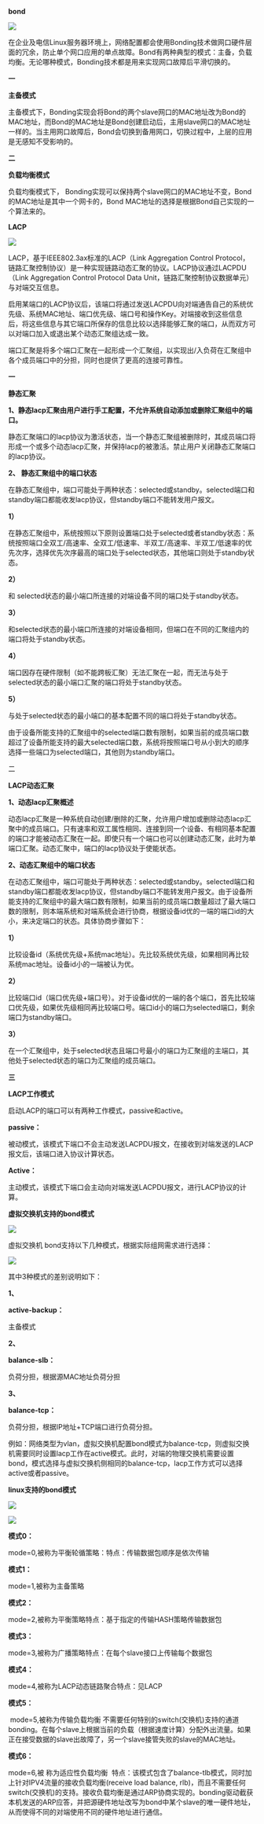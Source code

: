 **bond**

![](https://mmbiz.qpic.cn/mmbiz_png/THOMb1XdkLNt70b8Nia80KNUvAzLkYKJx1iaSC5ZECplnPFJzOfYhVvI8nRcXfThebPR9KoMRxnMtPzj4tF4coTA/640?wx_fmt=png&tp=webp&wxfrom=5&wx_lazy=1&wx_co=1)

在企业及电信Linux服务器环境上，网络配置都会使用Bonding技术做网口硬件层面的冗余，防止单个网口应用的单点故障。Bond有两种典型的模式：主备，负载均衡。无论哪种模式，Bonding技术都是用来实现网口故障后平滑切换的。

  


**一**

**主备模式**

  


主备模式下，Bonding实现会将Bond的两个slave网口的MAC地址改为Bond的MAC地址，而Bond的MAC地址是Bond创建启动后，主用slave网口的MAC地址一样的。当主用网口故障后，Bond会切换到备用网口，切换过程中，上层的应用是无感知不受影响的。

  


**二**

**负载均衡模式**

  


负载均衡模式下， Bonding实现可以保持两个slave网口的MAC地址不变，Bond的MAC地址是其中一个网卡的，Bond MAC地址的选择是根据Bond自己实现的一个算法来的。

  


**LACP**

![](https://mmbiz.qpic.cn/mmbiz_png/THOMb1XdkLNt70b8Nia80KNUvAzLkYKJx1iaSC5ZECplnPFJzOfYhVvI8nRcXfThebPR9KoMRxnMtPzj4tF4coTA/640?wx_fmt=png&tp=webp&wxfrom=5&wx_lazy=1&wx_co=1)

LACP，基于IEEE802.3ax标准的LACP（Link Aggregation Control Protocol，链路汇聚控制协议）是一种实现链路动态汇聚的协议。LACP协议通过LACPDU（Link Aggregation Control Protocol Data Unit，链路汇聚控制协议数据单元）与对端交互信息。

  


启用某端口的LACP协议后，该端口将通过发送LACPDU向对端通告自己的系统优先级、系统MAC地址、端口优先级、端口号和操作Key。对端接收到这些信息后，将这些信息与其它端口所保存的信息比较以选择能够汇聚的端口，从而双方可以对端口加入或退出某个动态汇聚组达成一致。

  


端口汇聚是将多个端口汇聚在一起形成一个汇聚组，以实现出/入负荷在汇聚组中各个成员端口中的分担，同时也提供了更高的连接可靠性。

  


**一**

**静态汇聚**

  


**1、静态lacp汇聚由用户进行手工配置，不允许系统自动添加或删除汇聚组中的端口。**

  


静态汇聚端口的lacp协议为激活状态，当一个静态汇聚组被删除时，其成员端口将形成一个或多个动态lacp汇聚，并保持lacp的被激活。禁止用户关闭静态汇聚端口的lacp协议。

  


**2、 静态汇聚组中的端口状态**

  


在静态汇聚组中，端口可能处于两种状态：selected或standby。selected端口和standby端口都能收发lacp协议，但standby端口不能转发用户报文。

  


**1）**

在静态汇聚组中，系统按照以下原则设置端口处于selected或者standby状态：系统按照端口全双工/高速率、全双工/低速率、半双工/高速率、半双工/低速率的优先次序，选择优先次序最高的端口处于selected状态，其他端口则处于standby状态。

**2）**

和 selected状态的最小端口所连接的对端设备不同的端口处于standby状态。

**3）**

和selected状态的最小端口所连接的对端设备相同，但端口在不同的汇聚组内的端口将处于standby状态。

  


**4）**

端口因存在硬件限制（如不能跨板汇聚）无法汇聚在一起，而无法与处于selected状态的最小端口汇聚的端口将处于standby状态。

  


**5）**

与处于selected状态的最小端口的基本配置不同的端口将处于standby状态。

  


由于设备所能支持的汇聚组中的selected端口数有限制，如果当前的成员端口数超过了设备所能支持的最大selected端口数，系统将按照端口号从小到大的顺序选择一些端口为selected端口，其他则为standby端口。

  


二

**LACP动态汇聚**

  


**1、动态lacp汇聚概述**

  


动态lacp汇聚是一种系统自动创建/删除的汇聚，允许用户增加或删除动态lacp汇聚中的成员端口。只有速率和双工属性相同、连接到同一个设备、有相同基本配置的端口才能被动态汇聚在一起。即使只有一个端口也可以创建动态汇聚，此时为单端口汇聚。动态汇聚中，端口的lacp协议处于使能状态。

  


**2、动态汇聚组中的端口状态**

  


在动态汇聚组中，端口可能处于两种状态：selected或standby。selected端口和standby端口都能收发lacp协议，但standby端口不能转发用户报文。由于设备所能支持的汇聚组中的最大端口数有限制，如果当前的成员端口数量超过了最大端口数的限制，则本端系统和对端系统会进行协商，根据设备id优的一端的端口id的大小，来决定端口的状态。具体协商步骤如下：

  


**1）**

比较设备id（系统优先级+系统mac地址）。先比较系统优先级，如果相同再比较系统mac地址。设备id小的一端被认为优。

  


**2）**

比较端口id（端口优先级+端口号）。对于设备id优的一端的各个端口，首先比较端口优先级，如果优先级相同再比较端口号。端口id小的端口为selected端口，剩余端口为standby端口。

  


**3）**

在一个汇聚组中，处于selected状态且端口号最小的端口为汇聚组的主端口，其他处于selected状态的端口为汇聚组的成员端口。

  


**三**

**LACP工作模式**

启动LACP的端口可以有两种工作模式，passive和active。

  


**passive：**

被动模式，该模式下端口不会主动发送LACPDU报文，在接收到对端发送的LACP报文后，该端口进入协议计算状态。

  


**Active：**

主动模式，该模式下端口会主动向对端发送LACPDU报文，进行LACP协议的计算。

  


**虚拟交换机支持的bond模式**

![](https://mmbiz.qpic.cn/mmbiz_png/THOMb1XdkLNt70b8Nia80KNUvAzLkYKJxfmtYt3tst6JtibdeMKfxwJykwHRgcD02RYglgeorkfCVDQlzqodTUmA/640?wx_fmt=png&tp=webp&wxfrom=5&wx_lazy=1&wx_co=1)

虚拟交换机 bond支持以下几种模式，根据实际组网需求进行选择：

  


![](https://mmbiz.qpic.cn/mmbiz_jpg/THOMb1XdkLNt70b8Nia80KNUvAzLkYKJxgPrLJmVd3XdxzBdl9WCpR1cgNFwNeekLDoibAvbQI9eFtY8DibrUBG0w/640?wx_fmt=jpeg&tp=webp&wxfrom=5&wx_lazy=1&wx_co=1)

  


其中3种模式的差别说明如下：

  


**1、**

**active-backup：**

主备模式

  


**2、**

**balance-slb：**

负荷分担，根据源MAC地址负荷分担

  


**3、**

**balance-tcp：**

负荷分担，根据IP地址+TCP端口进行负荷分担。

  


例如：网络类型为vlan，虚拟交换机配置bond模式为balance-tcp，则虚拟交换机需要同时设置lacp工作在active模式。此时，对端的物理交换机需要设置bond，模式选择与虚拟交换机侧相同的balance-tcp，lacp工作方式可以选择active或者passive。

  


**linux支持的bond模式**

![](https://mmbiz.qpic.cn/mmbiz_png/THOMb1XdkLNt70b8Nia80KNUvAzLkYKJxfmtYt3tst6JtibdeMKfxwJykwHRgcD02RYglgeorkfCVDQlzqodTUmA/640?wx_fmt=png&tp=webp&wxfrom=5&wx_lazy=1&wx_co=1)

![](https://mmbiz.qpic.cn/mmbiz_jpg/THOMb1XdkLNt70b8Nia80KNUvAzLkYKJxgZChyn5XL7kib0vqrEBSkvVCWoPppY9ByHiaSpQEhbbkDGRKZ6cl2MzA/640?wx_fmt=jpeg&tp=webp&wxfrom=5&wx_lazy=1&wx_co=1)

  


  


**模式0：**

mode=0,被称为平衡轮循策略：特点：传输数据包顺序是依次传输

  


**模式1：**

mode=1,被称为主备策略

  


**模式2：**

mode=2,被称为平衡策略特点：基于指定的传输HASH策略传输数据包

  


**模式3：**

mode=3,被称为广播策略特点：在每个slave接口上传输每个数据包

  


**模式4：**

mode=4,被称为LACP动态链路聚合特点：见LACP

  


**模式5：**

 mode=5,被称为传输负载均衡 不需要任何特别的switch\(交换机\)支持的通道bonding。在每个slave上根据当前的负载（根据速度计算）分配外出流量。如果正在接受数据的slave出故障了，另一个slave接管失败的slave的MAC地址。

  


**模式6：**

mode=6,被 称为适应性负载均衡  特点：该模式包含了balance-tlb模式，同时加上针对IPV4流量的接收负载均衡\(receive load balance, rlb\)，而且不需要任何switch\(交换机\)的支持。接收负载均衡是通过ARP协商实现的。bonding驱动截获本机发送的ARP应答，并把源硬件地址改写为bond中某个slave的唯一硬件地址，从而使得不同的对端使用不同的硬件地址进行通信。

